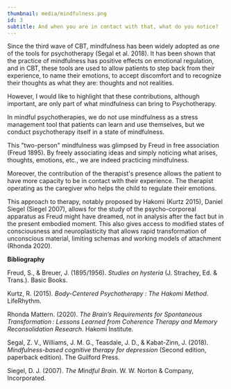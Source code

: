 ```yaml
---
thumbnail: media/mindfulness.png
id: 3
subtitle: And when you are in contact with that, what do you notice?
---
```

Since the third wave of CBT, mindfulness has been widely adopted as one of the tools for psychotherapy (Segal et al. 2018). It has been shown that the practice of mindfulness has positive effects on emotional regulation, and in CBT, these tools are used to allow patients to step back from their experience, to name their emotions, to accept discomfort and to recognize their thoughts as what they are: thoughts and not realities.

However, I would like to highlight that these contributions, although important, are only part of what mindfulness can bring to Psychotherapy.

In mindful psychotherapies, we do not use mindfulness as a stress management tool that patients can learn and use themselves, but we conduct psychotherapy itself in a state of mindfulness.

This "two-person" mindfulness was glimpsed by Freud in free association (Freud 1895). By freely associating ideas and simply noticing what arises, thoughts, emotions, etc., we are indeed practicing mindfulness.

Moreover, the contribution of the therapist's presence allows the patient to have more capacity to be in contact with their experience. The therapist operating as the caregiver who helps the child to regulate their emotions.

This approach to therapy, notably proposed by Hakomi (Kurtz 2015), Daniel Siegel (Siegel 2007), allows for the study of the psycho-corporeal apparatus as Freud might have dreamed, not in analysis after the fact but in the present embodied moment. This also gives access to modified states of consciousness and neuroplasticity that allows rapid transformation of unconscious material, limiting schemas and working models of attachment (Rhonda 2020).

**Bibliography**

Freud, S., & Breuer, J. (1895/1956). _Studies on hysteria_ (J. Strachey, Ed. & Trans.). Basic Books.

Kurtz, R. (2015). *Body-Centered Psychotherapy : The Hakomi Method*. LifeRhythm.

Rhonda Mattern. (2020). *The Brain’s Requirements for Spontaneous Transformation : Lessons Learned from Coherence Therapy and Memory Reconsolidation Research*. Hakomi Institute.

Segal, Z. V., Williams, J. M. G., Teasdale, J. D., & Kabat-Zinn, J. (2018). *Mindfulness-based cognitive therapy for depression* (Second edition, paperback edition). The Guilford Press.

Siegel, D. J. (2007). *The Mindful Brain*. W. W. Norton & Company, Incorporated.
